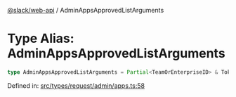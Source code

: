 [@slack/web-api](../index.md) / AdminAppsApprovedListArguments

# Type Alias: AdminAppsApprovedListArguments

```ts
type AdminAppsApprovedListArguments = Partial<TeamOrEnterpriseID> & TokenOverridable & CursorPaginationEnabled & Certified;
```

Defined in: [src/types/request/admin/apps.ts:58](https://github.com/slackapi/node-slack-sdk/blob/main/packages/web-api/src/types/request/admin/apps.ts#L58)
